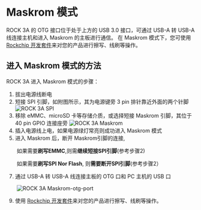 # Maskrom 模式

ROCK 3A 的 OTG 接口位于处于上方的 USB 3.0 接口，可通过 USB-A 转 USB-A 线连接主机和进入 Maskrom 的主板进行通信。
在 Maskrom 模式下，您可使用 [Rockchip 开发套件](/general-tutorial/rksdk)来对您的产品进行擦写、线刷等操作。

## 进入 Maskrom 模式的方法

ROCK 3A 进入 Maskrom 模式的步骤：

1. 拔出电源线断电
2. 短接 SPI 引脚，如附图所示，其为电源键旁 3 pin 排针靠近外面的两个针脚
   ![ROCK 3A SPI](/img/rock3/3a/rock3a-spi.webp)
3. 移除 eMMC、microSD 卡等存储介质，或选择短接 Maskrom 引脚，其位于 40 pin GPIO 连接座旁
   ![ROCK 3A Maskrom](/img/rock3/3a/rock3a-maskrom.webp)
4. 插入电源线上电，如果电源绿灯常亮则成功进入 Maskrom 模式
5. 进入 Maskrom 后，断开 Maskrom引脚的连接,

&emsp;&emsp;如果需要**刷写EMMC**,则需**继续短接SPI引脚**(参考步骤2)
   
&emsp;&emsp;如果需要**刷写SPI Nor Flash**, 则**需要断开SPI引脚**(参考步骤2）
   
7. 通过 USB-A 转 USB-A 线连接主板的 OTG 口和 PC 主机的 USB 口

&emsp;&emsp;![ROCK 3A Maskrom-otg-port](/img/rock3/3a/rock3a-maskrom-otg.webp)

9. 使用 [Rockchip 开发套件](/general-tutorial/rksdk)来对您的产品进行擦写、线刷等操作。
